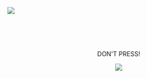 [![](https://skillicons.dev/icons?i=cs,js,lua,py,php,html,css,nodejs,nginx&theme=dark)](about:blank)<br><br><br><br><br>
<div align="center">
  <p>DON'T PRESS!</p>
<a href="https://t.ly/Nur8M">
<img src="https://lh3.googleusercontent.com/OLhI3-eElMa6MbkE4Q82QvvVpOJX0kzUcJzV5tbGUHQPD5iTBe7COYNu853ZM1dfxIZg5z4VWsx3Enx1KgYX4icGtQ=s64">
</a>
</div>
